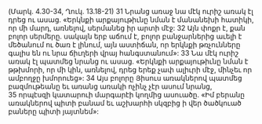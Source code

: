 (Մարկ. 4.30-34, Ղուկ. 13.18-21)
31 Նրանց առաջ նա մէկ ուրիշ առակ էլ դրեց ու ասաց. «Երկնքի արքայութիւնը նման է մանանեխի հատիկի, որ մի մարդ, առնելով, սերմանեց իր արտի մէջ: 32 Այն փոքր է, քան բոլոր սերմերը. սակայն երբ աճում է, բոլոր բանջարներից աւելի է մեծանում ու ծառ է լինում, այն աստիճան, որ երկնքի թռչունները գալիս են ու նրա ճիւղերի վրայ հանգստանում»:
33 Նա մէկ ուրիշ առակ էլ պատմեց նրանց ու ասաց. «Երկնքի արքայութիւնը նման է թթխմորի, որ մի կին, առնելով, դրեց երեք չափ ալիւրի մէջ, մինչեւ որ ամբողջը խմորուեց»:
34 Այս բոլորը Յիսուս առակներով պատմեց բազմութեանը եւ առանց առակի ոչինչ չէր ասում նրանց, 35 որպէսզի կատարուի մարգարէի կողմից ասուածը. «Իմ բերանը առակներով պիտի բանամ եւ աշխարհի սկզբից ի վեր ծածկուած բաները պիտի յայտնեմ»:
